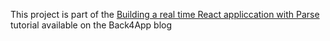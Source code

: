 
This project is part of the [Building a real time React appliccation with Parse](https://blog.back4app.com/building-a-real-time-react-application-with-parse/) tutorial available on the Back4App blog